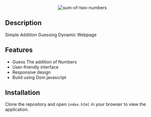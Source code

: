 <div align="center">
  <img src="https://nkb-backend-media-static-tenxiitian.s3.ap-south-1.amazonaws.com/tenxiitian_prod/programs/Tech+Programs/frontend-content/ccbp/coding-practice-questions/dynamic-webapps/addition-game-v1.gif" alt="sum-of-two-numbers" style="max-width: 300px;">
</div>

## Description

Simple Addition Guessing Dynamic Webpage 

## Features

- Guess The addition of Numbers
- User-friendly interface
- Responsive design
- Build using Dom javascript

## Installation

Clone the repository and open `index.html` in your browser to view the application.
